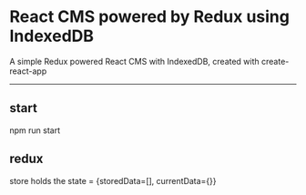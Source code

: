 React CMS powered by Redux using IndexedDB
===================


A simple Redux powered React CMS with IndexedDB, created with create-react-app

----------


start
-------------

npm run start



redux
-------------

store holds the state = {storedData=[], currentData={}}


